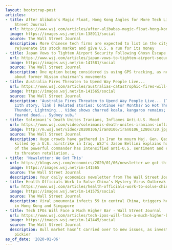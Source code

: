 ```yaml
---
layout: bootstrap-post
articles:
- title: After Alibaba’s Magic Float, Hong Kong Angles for More Tech Listings - Wall
    Street Journal
  url: https://www.wsj.com/articles/after-alibabas-magic-float-hong-kong-angles-for-more-tech-listings-11578321206
  image: https://images.wsj.net/im-138911/social
  source: The Wall Street Journal
  description: More Chinese tech firms are expected to list in the city, which could
    rejuvenate its stock market and give U.S. a run for its money
- title: Japan Vows to Tighten Airport Security Following Ghosn Escape
  url: https://www.wsj.com/articles/japan-vows-to-tighten-airport-security-following-ghosn-escape-11578314115
  image: https://images.wsj.net/im-141581/social
  source: The Wall Street Journal
  description: One option being considered is using GPS tracking, as new details emerge
    about former Nissan chairman’s movements
- title: Australia Fires Threaten to Upend Way People Live...
  url: https://www.wsj.com/articles/australias-catastrophic-fires-will-change-the-way-people-live-11578297077
  image: https://images.wsj.net/im-141565/social
  source: The Wall Street Journal
  description: 'Australia Fires Threaten to Upend Way People Live... (Third column,
    11th story, link ) Related stories: Continue For Months? So Hot They''re Generating
    Thunder, Lightning... Video shows charred koala, kangaroo remains; Billion animals
    feared dead... Sydney sub…'
- title: Soleimani’s Death Unites Iranians, Inflames Anti-U.S. Mood
  url: https://www.wsj.com/video/soleimanis-death-unites-iranians-inflames-anti-us-mood/E114F7CC-93DE-403D-B03A-986489B4E959.html
  image: http://m.wsj.net/video/20200106/iran0106/iran0106_1280x720.jpg
  source: The Wall Street Journal
  description: Huge crowds have gathered in Iran to mourn Maj. Gen. Qassem Soleimani,
    killed by a U.S. airstrike in Iraq. WSJ’s Jason Bellini explains how the death
    of the powerful commander has intensified anti-U.S. sentiment and emboldened Tehran
    to threaten retaliation. …
- title: 'Newsletter: We Got This'
  url: https://blogs.wsj.com/economics/2020/01/06/newsletter-we-got-this/
  image: https://images.wsj.net/im-141565
  source: The Wall Street Journal
  description: Your daily economics newsletter from The Wall Street Journal.
- title: Health Officials Work to Solve China’s Mystery Virus Outbreak
  url: https://www.wsj.com/articles/health-officials-work-to-solve-chinas-mystery-virus-outbreak-11578308757
  image: https://images.wsj.net/im-141575/social
  source: The Wall Street Journal
  description: Viral pneumonia infects 59 in central China, triggers health alerts
    in Hong Kong and Singapore
- title: Tech IPOs Will Face a Much Higher Bar - Wall Street Journal
  url: https://www.wsj.com/articles/tech-ipos-will-face-a-much-higher-bar-11578310200
  image: https://images.wsj.net/im-141445/social
  source: The Wall Street Journal
  description: Bull market hasn’t carried over to new issues, as investors have gotten
    pickier
as_of_date: '2020-01-06'
---
```


